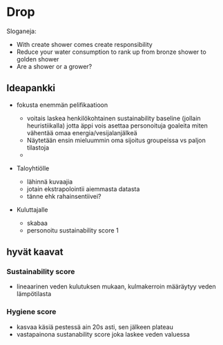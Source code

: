 # Drop

Sloganeja:

-   With create shower comes create responsibility
-   Reduce your water consumption to rank up from bronze shower to golden shower
-   Are a shower or a grower?

## Ideapankki

-   fokusta enemmän pelifikaatioon

    -   voitais laskea henkilökohtainen sustainability baseline (jollain heuristiikalla) jotta äppi vois asettaa personoituja goaleita miten vähentää omaa energia/vesijalanjälkeä
    -   Näytetään ensin mieluummin oma sijoitus groupeissa vs paljon tilastoja
    -

-   Taloyhtiölle

    -   lähinnä kuvaajia
    -   jotain ekstrapolointii aiemmasta datasta
    -   tänne ehk rahainsentiivei?

-   Kuluttajalle
    -   skabaa
    -   personoitu sustainability score
        1

## hyvät kaavat

### Sustainability score

-   lineaarinen veden kulutuksen mukaan, kulmakerroin määräytyy veden lämpötilasta

### Hygiene score

-   kasvaa käsiä pestessä ain 20s asti, sen jälkeen plateau
-   vastapainona sustanability score joka laskee veden valuessa
